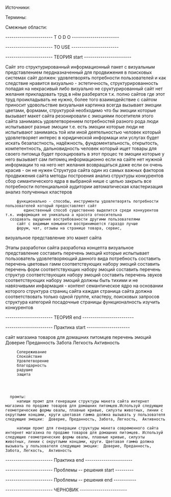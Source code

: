 Источники:

Термины:

Смежные области:


----------------------- T O D O  -----------------------  



----------------------- TO USE  -----------------------  



----------------------- ТЕОРИЯ start -----------------------  


   Сайт это структурированный информационный пакет с визуальным представлением пердназначенный для продвижения в поисковых системах
   сайт должен:
      удовлетворять потребности пользователей и как следствие нравится
         визуально - эстетичность, структурированность
            попадая на некрасивый либо визуально не сруктурированный сайт нет желания прикладовать труд в нём разбератся 
               т.к. полно сайтов где этот труд проикладывать не нужно, более того взаимодействие с сайтом приносит удовольствие
            визуальная картинка всегда вызывает эмоции 
               цветами, формами, структурой
               необходимо что бы эмоции которые вызывает макет сайта резонировали с эмоциями посетителя этого сайта
               занимаясь удовлетворением потребностей разного рода люди испытывают разные эмоции 
                  т.е. есть эмоции которые люди не испытывают занимаясь той или иной деятельностью
                  человек который удовлетворяет интерес в юридической информаци или услугах будет искать 
                     безапастность, надёжность, фундоментальность, открытость, компетентность, дальновидность
                  человек который ищет товары для своего питомца 
                     будет проэцировать в этот процес те эмоции которые у него вызывает сам питомец
         информационно
            если на сайте нет нужной информации то на него нет желания возвращаться даже если он очень красив - он не нужен
            Структура сайта один из самых важных факторов продвижения сайта
               методы построения
                  анализ структуры конкурентов
                  сбор симантического ядра в выбраной нише с целью закрыть все потребности потенциальной аудитории
                     автоматическая кластеризация 
                     анализ полученных кластеров


         функционально - способы, инструменты удовлетворять потребности пользователей который предоставляет сайт 
            единственный способ существенно выделится среди конкурентов т.к. информация не уникальна а красота относительна
      создавать ощущение востребованости другими пользователями
         сайт с видимым комьюнити воспринимается гараздо лучше 
         форум, чат, отзывы на странице товара, сервис,
   


   визуальное представление это макет сайта



Этапы разработки сайта
   разработка концепта 
      визуальное представление
         составить перечень эмоций которые испытывает пользователь удовлетворяющий данного вида потребность 
         составить перечень цветовых гамм соответствующих набору эмоций
         составить перечень форм соответствующих набору эмоций
         составить перечень структур соответствующих набору эмоций
         составить перечень звуков соответствующих набору эмоций должны быть тихими и не навязчивыми
      инфармация - контент
         семантическое ядро на основании которого 
         структура страниц сайта
            каждая страница сайта должна соответствовать только одной группе, кластеру, поисковых запросов
         структура категорий
         посадочные страницы
      функционалность
         изучить конкурентов



----------------------- ТЕОРИЯ end ------------------------- 


----------------------- Практика start ---------------------

   сайт магазина товаров для домашних питомцев
      перечень эмоций
         Доверие
         Преданность
         Забота
         Легкость
         Активность


         Сопереживание
         Спокойствие
         Удовлетворение
         благодарность
         радушие
         защита




      промты:
         напиши промт для генерации структуры макета сайта интернет магазина по продаже товаров для домашних питомцев.Используй следующие геометрические формы овалы, плавные кривые, силуэты животных, линии с округлыми концами, круги цветавая гамма должна вызывать у пользователя следующие эмоции:  Доверие, Преданность, Забота, Легкость,  Активность

         напиши промт для генерации структуры макета современного сайта интернет магазина по продаже товаров для домашних питомцев. Используй следующие геометрические формы овалы, плавные кривые, силуэты животных, линии с округлыми концами, круги. Цветавая гамма должна вызывать у пользователя следующие эмоции:  Доверие, Преданность, Забота, Легкость,  Активность


----------------------- Практика end -----------------------



----------------------- Проблемы -- решения start ---------

----------------------- Проблемы -- решения end -----------








----------------------- ЧЕРНОВИК -----------------------








